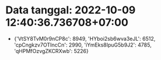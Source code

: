 # Data tanggal: 2022-10-09 12:40:36.736708+07:00

* {'VtSY8TvM0r9nCP8c': 8949, 'HYboi2sb6wva3eJL': 6512, 'cpCngkzv7OTIncCn': 2990, 'iYmEks8IpuG5b9J2': 4785, 'qHPMfOzvgZKCRXwb': 5226}
